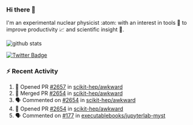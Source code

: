 ### Hi there 👋 

I'm an experimental nuclear physicist :atom: with an interest in tools :wrench: to improve productivity :chart_with_upwards_trend: and scientific insight :telescope:.

![github stats](https://github-readme-stats.vercel.app/api?username=agoose77&show_icons=true&hide_rank=true&hide_title=true&bg_color=30,e76445,904e95&text_color=efe3ec&icon_color=efe3ec)
<!--
**agoose77/agoose77** is a ✨ _special_ ✨ repository because its `README.md` (this file) appears on your GitHub profile.

Here are some ideas to get you started:

- 🔭 I’m currently working on ...
- 🌱 I’m currently learning ...
- 👯 I’m looking to collaborate on ...
- 🤔 I’m looking for help with ...
- 💬 Ask me about ...
- 📫 How to reach me: ...
- 😄 Pronouns: ...
- ⚡ Fun fact: ...
-->

[![Twitter Badge](https://img.shields.io/twitter/follow/agoose77?style=flat-square&logo=Twitter&logoColor=white&color=cornflowerblue)](https://twitter.com/agoose77)

### :zap: Recent Activity

<!--START_SECTION:activity-->
1. 💪 Opened PR [#2657](https://github.com/scikit-hep/awkward/pull/2657) in [scikit-hep/awkward](https://github.com/scikit-hep/awkward)
2. 🎉 Merged PR [#2654](https://github.com/scikit-hep/awkward/pull/2654) in [scikit-hep/awkward](https://github.com/scikit-hep/awkward)
3. 🗣 Commented on [#2654](https://github.com/scikit-hep/awkward/pull/2654#issuecomment-1682232870) in [scikit-hep/awkward](https://github.com/scikit-hep/awkward)
4. 💪 Opened PR [#2654](https://github.com/scikit-hep/awkward/pull/2654) in [scikit-hep/awkward](https://github.com/scikit-hep/awkward)
5. 🗣 Commented on [#177](https://github.com/executablebooks/jupyterlab-myst/pull/177#issuecomment-1681778865) in [executablebooks/jupyterlab-myst](https://github.com/executablebooks/jupyterlab-myst)
<!--END_SECTION:activity-->

